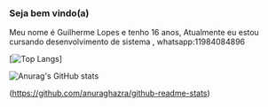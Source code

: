 ###  Seja bem vindo(a)
Meu nome é Guilherme Lopes e tenho 16 anos,
Atualmente eu estou cursando desenvolvimento de sistema ,
whatsapp:11984084896

[![Top Langs](https://github-readme-stats.vercel.app/api/top-langs/?username=guilopes46)]

![Anurag's GitHub stats](https://github-readme-stats.vercel.app/api?username=anuraghazra&show_icons=true&theme=transparent)

(https://github.com/anuraghazra/github-readme-stats)


<!--
**guilopes46/guilopes46** is a ✨ _special_ ✨ repository because its `README.md` (this file) appears on your GitHub profile.

Here are some ideas to get you started  

- 🔭 I’m currently working on ...
- 🌱 I’m currently learning ...
- 👯 I’m looking to collaborate on ...
- 🤔 I’m looking for help with ...
- 💬 Ask me about ...
- 📫 How to reach me: ...
- 😄 Pronouns: ...
- ⚡ Fun fact: ...
-->

